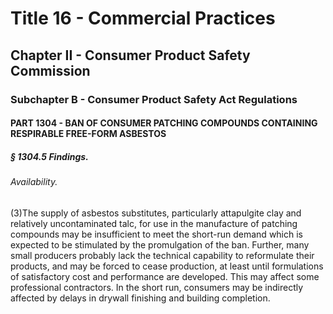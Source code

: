 
# Title 16 - Commercial Practices
## Chapter II - Consumer Product Safety Commission
### Subchapter B - Consumer Product Safety Act Regulations
#### PART 1304 - BAN OF CONSUMER PATCHING COMPOUNDS CONTAINING RESPIRABLE FREE-FORM ASBESTOS
##### § 1304.5 Findings.
###### Availability.

(3)The supply of asbestos substitutes, particularly attapulgite clay and relatively uncontaminated talc, for use in the manufacture of patching compounds may be insufficient to meet the short-run demand which is expected to be stimulated by the promulgation of the ban. Further, many small producers probably lack the technical capability to reformulate their products, and may be forced to cease production, at least until formulations of satisfactory cost and performance are developed. This may affect some professional contractors. In the short run, consumers may be indirectly affected by delays in drywall finishing and building completion.
